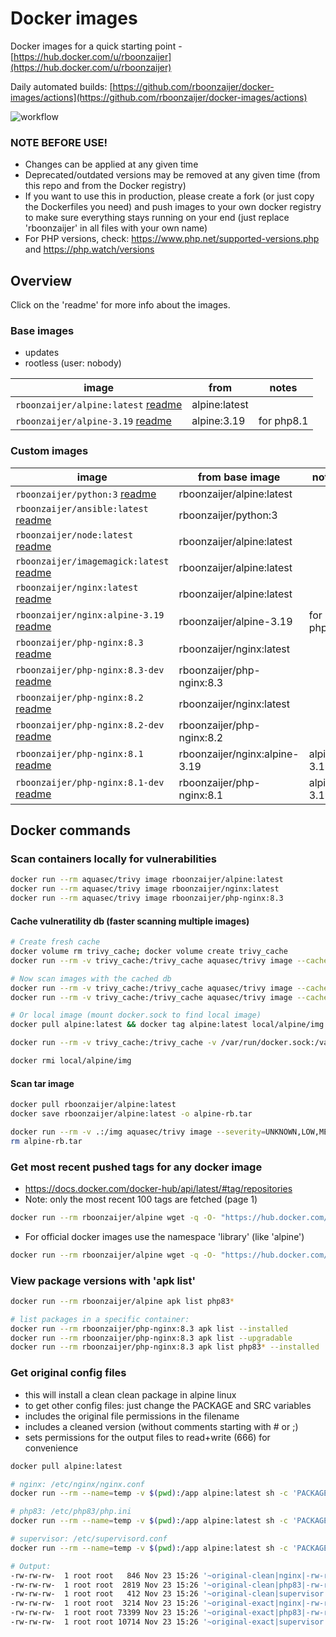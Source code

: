 # Docker images

Docker images for a quick starting point - [https://hub.docker.com/u/rboonzaijer](https://hub.docker.com/u/rboonzaijer)

Daily automated builds: [https://github.com/rboonzaijer/docker-images/actions](https://github.com/rboonzaijer/docker-images/actions)

![workflow](https://github.com/rboonzaijer/docker-images/actions/workflows/daily-auto-build-and-push-docker-images.yml/badge.svg)

### NOTE BEFORE USE!

- Changes can be applied at any given time
- Deprecated/outdated versions may be removed at any given time (from this repo and from the Docker registry)
- If you want to use this in production, please create a fork (or just copy the Dockerfiles you need) and push images to your own docker registry to make sure everything stays running on your end (just replace 'rboonzaijer' in all files with your own name)
- For PHP versions, check: https://www.php.net/supported-versions.php and https://php.watch/versions

## Overview

Click on the 'readme' for more info about the images.

### Base images

- updates
- rootless (user: nobody)

| image | from | notes
|-|-|-|
`rboonzaijer/alpine:latest` [readme](alpine/README.md) | alpine:latest | |
`rboonzaijer/alpine-3.19` [readme](alpine/README.md) | alpine:3.19 | for php8.1 |

### Custom images

| image | from base image | notes |
|-|-|-|
`rboonzaijer/python:3` [readme](python/README.md) | rboonzaijer/alpine:latest | |
`rboonzaijer/ansible:latest` [readme](ansible/README.md) | rboonzaijer/python:3 | |
`rboonzaijer/node:latest` [readme](node/README.md) | rboonzaijer/alpine:latest | |
`rboonzaijer/imagemagick:latest` [readme](imagemagick/README.md) | rboonzaijer/alpine:latest | |
`rboonzaijer/nginx:latest` [readme](nginx/README.md) | rboonzaijer/alpine:latest | |
`rboonzaijer/nginx:alpine-3.19` [readme](nginx/README.md) | rboonzaijer/alpine-3.19 | for php8.1 |
`rboonzaijer/php-nginx:8.3` [readme](php-nginx/README.md) | rboonzaijer/nginx:latest | |
`rboonzaijer/php-nginx:8.3-dev` [readme](php-nginx/README.md) | rboonzaijer/php-nginx:8.3 | |
`rboonzaijer/php-nginx:8.2` [readme](php-nginx/README.md) | rboonzaijer/nginx:latest | |
`rboonzaijer/php-nginx:8.2-dev` [readme](php-nginx/README.md) | rboonzaijer/php-nginx:8.2 | |
`rboonzaijer/php-nginx:8.1` [readme](php-nginx/README.md) | rboonzaijer/nginx:alpine-3.19 | alpine 3.19 |
`rboonzaijer/php-nginx:8.1-dev` [readme](php-nginx/README.md) | rboonzaijer/php-nginx:8.1 | alpine 3.19 |

## Docker commands

### Scan containers locally for vulnerabilities

```bash
docker run --rm aquasec/trivy image rboonzaijer/alpine:latest
docker run --rm aquasec/trivy image rboonzaijer/nginx:latest
docker run --rm aquasec/trivy image rboonzaijer/php-nginx:8.3
```

#### Cache vulneratility db (faster scanning multiple images)

```bash
# Create fresh cache
docker volume rm trivy_cache; docker volume create trivy_cache
docker run --rm -v trivy_cache:/trivy_cache aquasec/trivy image --cache-dir /trivy_cache --download-db-only

# Now scan images with the cached db
docker run --rm -v trivy_cache:/trivy_cache aquasec/trivy image --cache-dir /trivy_cache --skip-db-update alpine:latest
docker run --rm -v trivy_cache:/trivy_cache aquasec/trivy image --cache-dir /trivy_cache --skip-db-update rboonzaijer/alpine:latest

# Or local image (mount docker.sock to find local image)
docker pull alpine:latest && docker tag alpine:latest local/alpine/img

docker run --rm -v trivy_cache:/trivy_cache -v /var/run/docker.sock:/var/run/docker.sock aquasec/trivy image --cache-dir /trivy_cache --skip-db-update local/alpine/img

docker rmi local/alpine/img
```

#### Scan tar image

```bash
docker pull rboonzaijer/alpine:latest
docker save rboonzaijer/alpine:latest -o alpine-rb.tar

docker run --rm -v .:/img aquasec/trivy image --severity=UNKNOWN,LOW,MEDIUM,HIGH,CRITICAL --scanners=vuln,secret,config --ignore-unfixed=false --exit-code=1 --input=/img/alpine-rb.tar || echo 'issues found'
rm alpine-rb.tar
```

### Get most recent pushed tags for any docker image

- https://docs.docker.com/docker-hub/api/latest/#tag/repositories
- Note: only the most recent 100 tags are fetched (page 1)

```bash
docker run --rm rboonzaijer/alpine wget -q -O- "https://hub.docker.com/v2/namespaces/rboonzaijer/repositories/php-nginx/tags?page_size=100&page=1" | grep -o '"name": *"[^"]*' | grep -o '[^"]*$'
```

- For official docker images use the namespace 'library' (like 'alpine')

```bash
docker run --rm rboonzaijer/alpine wget -q -O- "https://hub.docker.com/v2/namespaces/library/repositories/alpine/tags?page_size=100&page=1" | grep -o '"name": *"[^"]*' | grep -o '[^"]*$'
```

### View package versions with 'apk list'

```bash
docker run --rm rboonzaijer/alpine apk list php83*

# list packages in a specific container:
docker run --rm rboonzaijer/php-nginx:8.3 apk list --installed
docker run --rm rboonzaijer/php-nginx:8.3 apk list --upgradable
docker run --rm rboonzaijer/php-nginx:8.3 apk list php83* --installed
```

### Get original config files

- this will install a clean clean package in alpine linux
- to get other config files: just change the PACKAGE and SRC variables
- includes the original file permissions in the filename
- includes a cleaned version (without comments starting with # or ;)
- sets permissions for the output files to read+write (666) for convenience

```bash
docker pull alpine:latest

# nginx: /etc/nginx/nginx.conf
docker run --rm --name=temp -v $(pwd):/app alpine:latest sh -c 'PACKAGE="nginx" && SRC="/etc/nginx/nginx.conf" && apk add -U --no-cache ${PACKAGE} && PERM=$(stat -c "%A %a" $SRC) && FILENAME="$PACKAGE|$PERM|$(echo "$SRC"|sed 's#/#~#g')" && TARGET="/app/~original-exact|${FILENAME}" && TARGET_CLEAN="/app/~original-clean|${FILENAME}" && cp "${SRC}" "${TARGET}" && sed -e "/^[ \t]*#/d" -e "/^;/d" -e "/^#/d" "${TARGET}" | sed "/^$/d" > "${TARGET_CLEAN}" && chmod 666 "${TARGET}" "${TARGET_CLEAN}"'

# php83: /etc/php83/php.ini
docker run --rm --name=temp -v $(pwd):/app alpine:latest sh -c 'PACKAGE="php83" && SRC="/etc/php83/php.ini" && apk add -U --no-cache ${PACKAGE} && PERM=$(stat -c "%A %a" $SRC) && FILENAME="$PACKAGE|$PERM|$(echo "$SRC"|sed 's#/#~#g')" && TARGET="/app/~original-exact|${FILENAME}" && TARGET_CLEAN="/app/~original-clean|${FILENAME}" && cp "${SRC}" "${TARGET}" && sed -e "/^[ \t]*#/d" -e "/^;/d" -e "/^#/d" "${TARGET}" | sed "/^$/d" > "${TARGET_CLEAN}" && chmod 666 "${TARGET}" "${TARGET_CLEAN}"'

# supervisor: /etc/supervisord.conf
docker run --rm --name=temp -v $(pwd):/app alpine:latest sh -c 'PACKAGE="supervisor" && SRC="/etc/supervisord.conf" && apk add -U --no-cache ${PACKAGE} && PERM=$(stat -c "%A %a" $SRC) && FILENAME="$PACKAGE|$PERM|$(echo "$SRC"|sed 's#/#~#g')" && TARGET="/app/~original-exact|${FILENAME}" && TARGET_CLEAN="/app/~original-clean|${FILENAME}" && cp "${SRC}" "${TARGET}" && sed -e "/^[ \t]*#/d" -e "/^;/d" -e "/^#/d" "${TARGET}" | sed "/^$/d" > "${TARGET_CLEAN}" && chmod 666 "${TARGET}" "${TARGET_CLEAN}"'

# Output:
-rw-rw-rw-  1 root root   846 Nov 23 15:26 '~original-clean|nginx|-rw-r--r-- 644|~etc~nginx~nginx.conf'
-rw-rw-rw-  1 root root  2819 Nov 23 15:26 '~original-clean|php83|-rw-r--r-- 644|~etc~php83~php.ini'
-rw-rw-rw-  1 root root   412 Nov 23 15:26 '~original-clean|supervisor|-rw------- 600|~etc~supervisord.conf'
-rw-rw-rw-  1 root root  3214 Nov 23 15:26 '~original-exact|nginx|-rw-r--r-- 644|~etc~nginx~nginx.conf'
-rw-rw-rw-  1 root root 73399 Nov 23 15:26 '~original-exact|php83|-rw-r--r-- 644|~etc~php83~php.ini'
-rw-rw-rw-  1 root root 10714 Nov 23 15:26 '~original-exact|supervisor|-rw------- 600|~etc~supervisord.conf'
```
